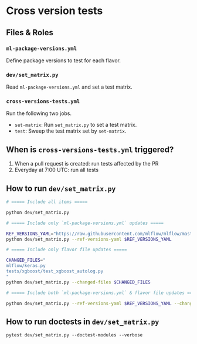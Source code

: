 # Cross version tests

## Files & Roles

### `ml-package-versions.yml`

Define package versions to test for each flavor.

### `dev/set_matrix.py`

Read `ml-package-versions.yml` and set a test matrix.

### `cross-versions-tests.yml`

Run the following two jobs.

- `set-matrix`: Run `set_matrix.py` to set a test matrix.
- `test`: Sweep the test matrix set by `set-matrix`.

## When is `cross-versions-tests.yml` triggered?

1. When a pull request is created: run tests affected by the PR
2. Everyday at 7:00 UTC: run all tests

## How to run `dev/set_matrix.py`

```sh
# ===== Include all items =====

python dev/set_matrix.py

# ===== Include only `ml-package-versions.yml` updates =====

REF_VERSIONS_YAML="https://raw.githubusercontent.com/mlflow/mlflow/master/ml-package-versions.yml"
python dev/set_matrix.py --ref-versions-yaml $REF_VERSIONS_YAML

# ===== Include only flavor file updates =====

CHANGED_FILES="
mlflow/keras.py
tests/xgboost/test_xgboost_autolog.py
"
python dev/set_matrix.py --changed-files $CHANGED_FILES

# ===== Include both `ml-package-versions.yml` & flavor file updates =====

python dev/set_matrix.py --ref-versions-yaml $REF_VERSIONS_YAML --changed-files $CHANGED_FILES
```

## How to run doctests in `dev/set_matrix.py`

```
pytest dev/set_matrix.py --doctest-modules --verbose
```

